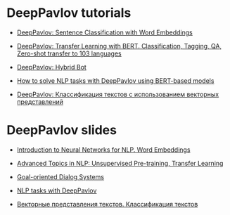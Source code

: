 # DeepPavlov tutorials

* [DeepPavlov: Sentence Classification with Word Embeddings](https://colab.research.google.com/github/deepmipt/dp_tutorials/blob/master/Tutorial_1_Sentence_classification_with_word_embeddings.ipynb)

* [DeepPavlov: Transfer Learning with BERT. Classification, Tagging, QA, Zero-shot transfer to 103 languages](http://colab.research.google.com/github/deepmipt/dp_tutorials/blob/master/Tutorial_2_DeepPavlov_BERT_transfer_learning.ipynb)

* [DeepPavlov: Hybrid Bot](https://colab.research.google.com/github/deepmipt/dp_tutorials/blob/master/Tutorial_3_Hybrid_bot.ipynb)

* [How to solve NLP tasks with DeepPavlov using BERT-based models](https://colab.research.google.com/github/deepmipt/dp_tutorials/blob/master/Tutorial_RAAI_Summer_School.ipynb)

* [DeepPavlov: Классификация текстов с использованием векторных представлений](https://colab.research.google.com/github/deepmipt/dp_tutorials/blob/master/Tutorial_1_RU_%D0%9A%D0%BB%D0%B0%D1%81%D1%81%D0%B8%D1%84%D0%B8%D0%BA%D0%B0%D1%86%D0%B8%D1%8F_%D1%82%D0%B5%D0%BA%D1%81%D1%82%D0%BE%D0%B2.ipynb)

# DeepPavlov slides

* [Introduction to Neural Networks for NLP. Word Embeddings](https://docs.google.com/presentation/d/1JkYNMlyZsN4PyDipMfnZLg_99JpLrAgSGDsjAMHHkEQ/edit?usp=sharing)
* [Advanced Topics in NLP: Unsupervised Pre-training, Transfer Learning](https://docs.google.com/presentation/d/1BQW4MfammNmD7LVTcxLSQxNGBjQBed7aZ_imAFJsqnU/edit?usp=sharing)
* [Goal-oriented Dialog
  Systems](https://docs.google.com/presentation/d/1TbGHJJf7HgGWKnNY8U08_oVE23KwKSr0iiNVb95vtU0/edit?usp=sharing)

* [NLP tasks with DeepPavlov](https://docs.google.com/presentation/d/1GWffYmOi6VjqrkFdXo3gb8GbWBML1k3ECkfvPEg_NYQ/edit?usp=sharing)

* [Векторные представления текстов. Классификация текстов](https://docs.google.com/presentation/d/1zfalXzzWyl4Xpd6DIbdDOaIeghfZnLh0mRAyVelGLGM/edit?usp=sharing)

